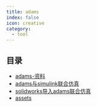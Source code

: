 ```yaml
---
title: adams
index: false
icon: creative
category:
  - tool
---
```


 ## 目录
- [adams-资料](adams-资料.md)
- [adams与simulink联合仿真](adams与simulink联合仿真.md)
- [solidworks导入adams联合仿真](solidworks导入adams联合仿真.md)
- [assets](assets)
